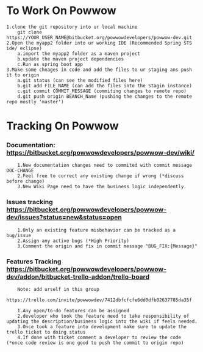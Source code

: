 # To Work On Powwow
	1.clone the git repository into ur local machine
		git clone https://YOUR_USER_NAME@bitbucket.org/powwowdevelopers/powwow-dev.git
	2.Open the myapp2 folder into ur working IDE (Recommended Spring STS ide/ eclipse)
        a.import the myapp2 folder as a maven project
        b.update the maven project dependencies
        c.Run as spring boot app
	3.Make some chnages in code and add the files to ur staging ans push it to origin
		a.git status (can see the modified files here)
		b.git add FILE_NAME (can add the files into the stagin instance)
		c.git commit COMMIT_MESSAGE (commiting changes to remote repo)
		d.git push origin BEANCH_Name (pushing the changes to the remote repo mostly 'master')
        
# Tracking On Powwow
### Documentation: https://bitbucket.org/powwowdevelopers/powwow-dev/wiki/
        1.New documentation changes need to commited with commit message DOC-CHANGE
        2.Feel free to correct any existing change if wrong (*discuss before change)
        3.New Wiki Page need to have the business logic independently.
        
### Issues tracking https://bitbucket.org/powwowdevelopers/powwow-dev/issues?status=new&status=open
        1.Only an existing feature misbehavior can be tracked as a bug/issue
        2.Assign any active bugs (*High Priority)
        3.Comment the origin and fix in commit message "BUG_FIX:{Message}"

### Features Tracking https://bitbucket.org/powwowdevelopers/powwow-dev/addon/bitbucket-trello-addon/trello-board
		Note: add urself in this group 
		https://trello.com/invite/powwowdev/7412dbfcfcfe6dd0dfb02637785da35f
        
		1.Any open/to-do features can be assigned 
        2.developer who took the feature need to take responsibility of updating the description/business logic into the wiki if feels needed.
        3.Once took a feature into development make sure to update the trello ticket to doing status
        4.If done with ticket comment a developer to review the code (*once code review is one good to push the commit to origin repo)

